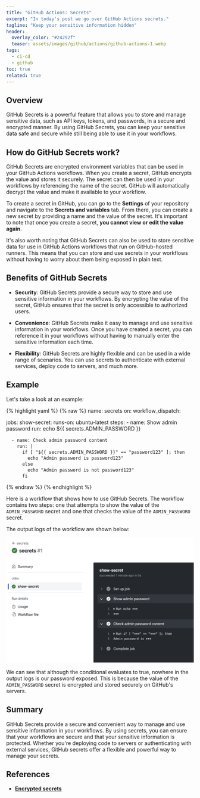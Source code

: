 ```yaml
---
title: "GitHub Actions: Secrets"
excerpt: "In today's post we go over GitHub Actions secrets."
tagline: "Keep your sensitive information hidden"
header:
  overlay_color: "#24292f"
  teaser: assets/images/github/actions/github-actions-1.webp
tags:
  - ci-cd
  - github
toc: true
related: true
---
```


## Overview

GitHub Secrets is a powerful feature that allows you to store and manage sensitive data, such as API keys, tokens, and passwords, in a secure and encrypted manner. By using GitHub Secrets, you can keep your sensitive data safe and secure while still being able to use it in your workflows.

## How do GitHub Secrets work?

GitHub Secrets are encrypted environment variables that can be used in your GitHub Actions workflows. When you create a secret, GitHub encrypts the value and stores it securely. The secret can then be used in your workflows by referencing the name of the secret. GitHub will automatically decrypt the value and make it available to your workflow.

To create a secret in GitHub, you can go to the **Settings** of your repository and navigate to the **Secrets and variables** tab. From there, you can create a new secret by providing a name and the value of the secret. It's important to note that once you create a secret, **you cannot view or edit the value again**.

It's also worth noting that GitHub Secrets can also be used to store sensitive data for use in GitHub Actions workflows that run on GitHub-hosted runners. This means that you can store and use secrets in your workflows without having to worry about them being exposed in plain text.

## Benefits of GitHub Secrets

- **Security**: GitHub Secrets provide a secure way to store and use sensitive information in your workflows. By encrypting the value of the secret, GitHub ensures that the secret is only accessible to authorized users.

- **Convenience**: GitHub Secrets make it easy to manage and use sensitive information in your workflows. Once you have created a secret, you can reference it in your workflows without having to manually enter the sensitive information each time.

- **Flexibility**: GitHub Secrets are highly flexible and can be used in a wide range of scenarios. You can use secrets to authenticate with external services, deploy code to servers, and much more.

## Example

Let's take a look at an example:

{% highlight yaml %}
{% raw %}
name: secrets
on:
  workflow_dispatch:

jobs:
  show-secret:
    runs-on: ubuntu-latest
    steps:
      - name: Show admin password
        run: echo ${{ secrets.ADMIN_PASSWORD }}

      - name: Check admin password content
        run: |
          if [ "${{ secrets.ADMIN_PASSWORD }}" == "password123" ]; then
            echo "Admin password is password123"
          else
            echo "Admin password is not password123"
          fi
{% endraw %}
{% endhighlight %}

Here is a workflow that shows how to use GitHub Secrets. The workflow contains two steps: one that attempts to show the value of the `ADMIN_PASSWORD` secret and one that checks the value of the `ADMIN_PASSWORD` secret.

The output logs of the workflow are shown below:

![secrets](/assets/images/github/actions/secrets.webp)

We can see that although the conditional evaluates to true, nowhere in the output logs is our password exposed. This is because the value of the `ADMIN_PASSWORD` secret is encrypted and stored securely on GitHub's servers.

## Summary

GitHub Secrets provide a secure and convenient way to manage and use sensitive information in your workflows. By using secrets, you can ensure that your workflows are secure and that your
sensitive information is protected. Whether you're deploying code to servers or authenticating with external services, GitHub secrets offer a flexible and powerful way to manage your secrets.

## References

- [**Encrypted secrets**](https://docs.github.com/en/actions/security-guides/encrypted-secrets)
